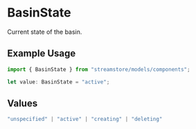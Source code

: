 # BasinState

Current state of the basin.

## Example Usage

```typescript
import { BasinState } from "streamstore/models/components";

let value: BasinState = "active";
```

## Values

```typescript
"unspecified" | "active" | "creating" | "deleting"
```